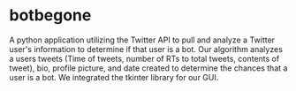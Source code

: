 # botbegone

A python application utilizing the Twitter API to pull and analyze a Twitter user's information to determine if that user is a bot.
Our algorithm analyzes a users tweets (Time of tweets, number of RTs to total tweets, contents of tweet), bio, profile picture, and date created
to determine the chances that a user is a bot. We integrated the tkinter library for our GUI.

